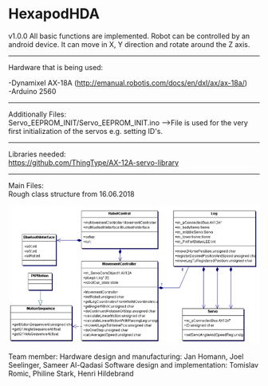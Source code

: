 # HexapodHDA
v1.0.0
All basic functions are implemented. Robot can be controlled by an android device. It can move in X, Y direction and rotate around the Z axis.
_____
Hardware that is being used:

-Dynamixel AX-18A (http://emanual.robotis.com/docs/en/dxl/ax/ax-18a/)  
-Arduino 2560

_____
Additionally Files:  
Servo_EEPROM_INIT/Servo_EEPROM_INIT.ino  -->File is used for the very first initialization of the servos e.g. setting ID's.   
_____
Libraries needed:   
https://github.com/ThingType/AX-12A-servo-library
_____
Main Files:  
Rough class structure from 16.06.2018

![alt text](Klassendiagramm.PNG)


Team member:
Hardware design and manufacturing:
Jan Homann, Joel Seelinger, Sameer Al-Qadasi
Software design and implementation:
Tomislav Romic, Philine Stark, Henri Hildebrand
